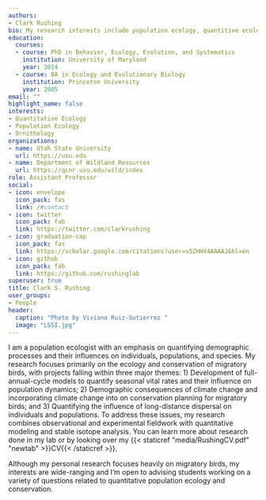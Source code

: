 ```yaml
---
authors:
- Clark Rushing
bio: My research interests include population ecology, quantitive ecology, ornithology, decision science, and conservation biology.
education:
  courses:
  - course: PhD in Behavior, Ecology, Evolution, and Systematics
    institution: University of Maryland
    year: 2014
  - course: BA in Ecology and Evolutionary Biology
    institution: Princeton University
    year: 2005
email: ""
highlight_name: false
interests:
- Quantitative Ecology
- Population Ecology
- Ornithology
organizations:
- name: Utah State University
  url: https://usu.edu
- name: Department of Wildland Resources
  url: https://qcnr.usu.edu/wild/index
role: Assistant Professor
social:
- icon: envelope
  icon_pack: fas
  link: /#contact
- icon: twitter
  icon_pack: fab
  link: https://twitter.com/clarkrushing
- icon: graduation-cap
  icon_pack: fas
  link: https://scholar.google.com/citations?user=v5ZHHX4AAAAJ&hl=en
- icon: github
  icon_pack: fab
  link: https://github.com/rushinglab
superuser: true
title: Clark S. Rushing
user_groups:
- People
header:
  caption: "Photo by Viviana Ruiz-Gutierrez "
  image: "LSSI.jpg"
---
```


I am a population ecologist with an emphasis on quantifying demographic processes and their influences on individuals, populations, and species. My research focuses primarily on the ecology and conservation of migratory birds, with projects falling within three major themes: 1) Development of full-annual-cycle models to quantify seasonal vital rates and their influence on population dynamics; 2) Demographic consequences of climate change and incorporating climate change into on conservation planning for migratory birds; and 3) Quantifying the influence of long-distance dispersal on individuals and populations. To address these issues, my research combines observational and experimental fieldwork with quantitative modeling and stable isotope analysis. You can learn more about research done in my lab or by looking over my {{< staticref "media/RushingCV.pdf" "newtab" >}}CV{{< /staticref >}}.

Although my personal research focuses heavily on migratory birds, my interests are wide-ranging and I’m open to advising students working on a variety of questions related to quantitative population ecology and conservation.


